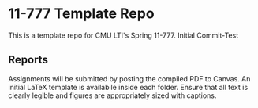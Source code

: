 # 11-777 Template Repo
This is a template repo for CMU LTI's Spring 11-777.
Initial Commit-Test
## Reports 
Assignments will be submitted by posting the compiled PDF to Canvas. An initial LaTeX template is availabile inside each folder.  Ensure that all text is clearly legible and figures are appropriately sized with captions.
